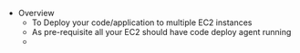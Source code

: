 - Overview
	- To Deploy your code/application to multiple EC2 instances
	- As pre-requisite all your EC2 should have code deploy agent running
	-